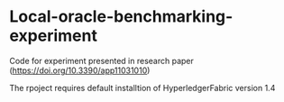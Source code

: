 # Local-oracle-benchmarking-experiment

Code for experiment presented in research paper (https://doi.org/10.3390/app11031010)

The rpoject requires default installtion of HyperledgerFabric version 1.4
